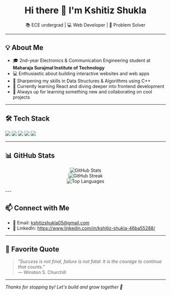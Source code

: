 <h1 align="center">Hi there 👋 I'm Kshitiz Shukla</h1>

<p align="center">
  📚 ECE undergrad | 💻 Web Developer | 🚀 Problem Solver
</p>

---

## 💡 About Me

- 🎓 2nd-year Electronics & Communication Engineering student at **Maharaja Surajmal Institute of Technology**
- 💻 Enthusiastic about building interactive websites and web apps
- 📘 Sharpening my skills in Data Structures & Algorithms using C++
- 🌱 Currently learning React and diving deeper into frontend development
- 🤝 Always up for learning something new and collaborating on cool projects

---

## 🛠️ Tech Stack

<p>
  <img src="https://img.shields.io/badge/C++-00599C?style=for-the-badge&logo=cplusplus&logoColor=white"/>
  <img src="https://img.shields.io/badge/HTML5-E34F26?style=for-the-badge&logo=html5&logoColor=white"/>
  <img src="https://img.shields.io/badge/CSS3-1572B6?style=for-the-badge&logo=css3&logoColor=white"/>
  <img src="https://img.shields.io/badge/JavaScript-F7DF1E?style=for-the-badge&logo=javascript&logoColor=black"/>
  <img src="https://img.shields.io/badge/React-20232A?style=for-the-badge&logo=react&logoColor=61DAFB"/>
</p>

---

## 📊 GitHub Stats

<p align="center">
  <img src="https://github-readme-stats.vercel.app/api?username=Kshitiz0504&show_icons=true&theme=radical" alt="GitHub Stats" />
  <br />
  <img src="https://streak-stats.demolab.com/?user=Kshitiz0504&theme=radical&hide_border=false" alt="GitHub Streak" />
  <br />
  <img src="https://github-readme-stats.vercel.app/api/top-langs/?username=Kshitiz0504&layout=compact&theme=radical" alt="Top Languages" />
</p>
---

## 📫 Connect with Me

- 📧 Email: kshitizshukla05@gmail.com
- 💼 LinkedIn: https://www.linkedin.com/in/kshitiz-shukla-46ba55288/

---

## 💬 Favorite Quote

> *"Success is not final, failure is not fatal: It is the courage to continue that counts."*  
> — Winston S. Churchill

---

_Thanks for stopping by! Let's build and grow together 🚀_
